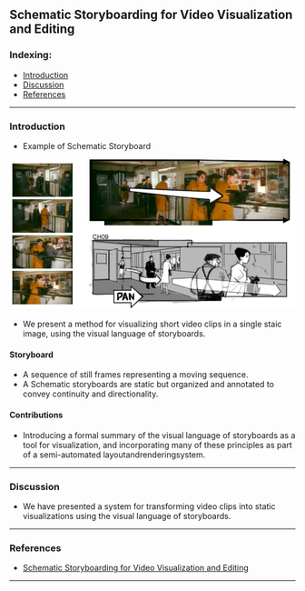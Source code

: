 ## Schematic Storyboarding for Video Visualization and Editing

### Indexing:
- [Introduction](#Introduction)
- [Discussion](#Discussion)
- [References](#References)

---
### Introduction
- Example of Schematic Storyboard
<img src="https://github.com/qiuyue1993/Notes/blob/master/Video%20Visualization/images/Paper-Summarize_Schematic-Storyboarding-for-Video-Visualization-and-Edting_example.png" width="800" hegiht="300" align=center/>


- We present a method for visualizing short video clips in a single staic image, using the visual language of storyboards.

#### Storyboard
- A sequence of still frames representing a moving sequence. 
- A Schematic storyboards are static but organized and annotated to convey continuity and directionality.

#### Contributions
- Introducing a formal summary of the visual language of storyboards as a tool for visualization, and incorporating many of these principles as part of a semi-automated layoutandrenderingsystem.

---
### Discussion
- We have presented a system for transforming video clips into static visualizations using the visual language of storyboards.


---
### References

- [Schematic Storyboarding for Video Visualization and Editing](http://grail.cs.washington.edu/projects/storyboards/paper/review-4-19.pdf)
---
